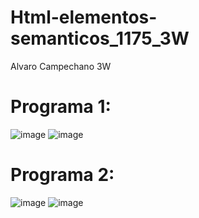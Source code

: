 # Html-elementos-semanticos_1175_3W
Alvaro Campechano 3W

# Programa 1:
![image](https://github.com/user-attachments/assets/07991467-3900-4a0b-808c-619359fd0a1d)
![image](https://github.com/user-attachments/assets/48bff1c0-7542-42af-b0c2-38a1446fd769)

# Programa 2:
![image](https://github.com/user-attachments/assets/e1235bec-7b49-4cfa-9909-0ca8281c56dd)
![image](https://github.com/user-attachments/assets/97b5f411-812f-4938-8258-3d4f03abc89b)
